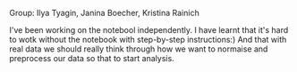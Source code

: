 Group: Ilya Tyagin, Janina Boecher, Kristina Rainich

I've been working on the notebool independently. 
I have learnt that it's hard to wotk without the notebook with step-by-step instructions:) And that with real data we should really think through how we want to normaise and preprocess our data so that to start analysis.  
